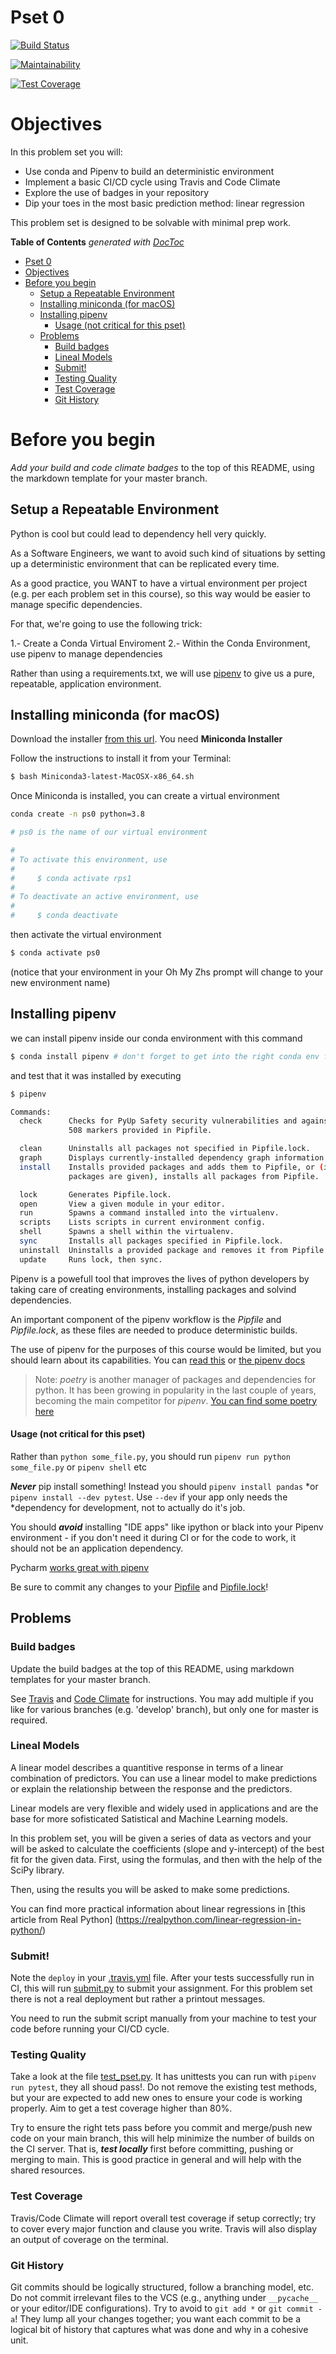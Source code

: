# Pset 0

[![Build Status](https://app.travis-ci.com/Shavavv97/2021fa-pset-0-Shavavv97.svg?token=BpfqDuqzLeqjoC5Nr4Mq&branch=main)](https://app.travis-ci.com/Shavavv97/2021fa-pset-0-Shavavv97)

[![Maintainability](https://api.codeclimate.com/v1/badges/1e6b7da5329c891ef428/maintainability)](https://codeclimate.com/github/Shavavv97/2021fa-pset-0-Shavavv97/maintainability)

[![Test Coverage](https://api.codeclimate.com/v1/badges/1e6b7da5329c891ef428/test_coverage)](https://codeclimate.com/github/Shavavv97/2021fa-pset-0-Shavavv97/test_coverage)

# Objectives
In this problem set you will:

* Use conda and Pipenv to build an deterministic environment
* Implement a basic CI/CD cycle using Travis and Code Climate
* Explore the use of badges in your repository
* Dip your toes in the most basic prediction method: linear regression

This problem set is designed to be solvable with minimal prep work.

<!-- START doctoc generated TOC please keep comment here to allow auto update -->
<!-- DON'T EDIT THIS SECTION, INSTEAD RE-RUN doctoc TO UPDATE -->
**Table of Contents**  *generated with [DocToc](https://github.com/thlorenz/doctoc)*

- [Pset 0](#pset-0)
- [Objectives](#objectives)
- [Before you begin](#before-you-begin)
  - [Setup a Repeatable Environment](#setup-a-repeatable-environment)
  - [Installing miniconda (for macOS)](#installing-miniconda-for-macos)
  - [Installing pipenv](#installing-pipenv)
      - [Usage (not critical for this pset)](#usage-not-critical-for-this-pset)
  - [Problems](#problems)
    - [Build badges](#build-badges)
    - [Lineal Models](#lineal-models)
    - [Submit!](#submit)
    - [Testing Quality](#testing-quality)
    - [Test Coverage](#test-coverage)
    - [Git History](#git-history)

<!-- END doctoc generated TOC please keep comment here to allow auto update -->

# Before you begin
*Add your build and code climate badges* to the top of this README, using the markdown template for your master branch. 

## Setup a Repeatable Environment

Python is cool but could lead to dependency hell very quickly. 

As a Software Engineers, we want to avoid such kind of situations by setting up a deterministic environment that can be replicated every time. 

As a good practice, you WANT to have a virtual environment per project (e.g. per each problem set in this course), so this way would be easier to manage specific dependencies. 

For that, we're going to use the following trick:

1.- Create a Conda Virtual Enviroment
2.- Within the Conda Environment, use pipenv to manage dependencies 

Rather than using a requirements.txt, we will use [pipenv](https://pipenv.pypa.io/en/latest/) to give us a pure, repeatable, application environment.

## Installing miniconda (for macOS)

Download the installer [from this url](https://docs.conda.io/projects/conda/en/4.6.1/user-guide/install/macos.html). You need **Miniconda Installer**

Follow the instructions to install it from your Terminal:

```bash
$ bash Miniconda3-latest-MacOSX-x86_64.sh 
```

Once Miniconda is installed, you can create a virtual environment

```bash
conda create -n ps0 python=3.8 

# ps0 is the name of our virtual environment

#
# To activate this environment, use
#
#     $ conda activate rps1
#
# To deactivate an active environment, use
#
#     $ conda deactivate
```

then activate the virtual environment 

```bash
$ conda activate ps0
```

(notice that your environment in your Oh My Zhs prompt will change to your new environment name)

## Installing pipenv

we can install pipenv inside our conda environment with this command

```bash
$ conda install pipenv # don't forget to get into the right conda env first!
```

and test that it was installed by executing

```bash
$ pipenv 

Commands:
  check      Checks for PyUp Safety security vulnerabilities and against PEP
             508 markers provided in Pipfile.

  clean      Uninstalls all packages not specified in Pipfile.lock.
  graph      Displays currently-installed dependency graph information.
  install    Installs provided packages and adds them to Pipfile, or (if no
             packages are given), installs all packages from Pipfile.

  lock       Generates Pipfile.lock.
  open       View a given module in your editor.
  run        Spawns a command installed into the virtualenv.
  scripts    Lists scripts in current environment config.
  shell      Spawns a shell within the virtualenv.
  sync       Installs all packages specified in Pipfile.lock.
  uninstall  Uninstalls a provided package and removes it from Pipfile.
  update     Runs lock, then sync.
```

Pipenv is a powefull tool that improves the lives of python developers by taking care of creating environments, installing packages and solvind dependencies. 

An important component of the pipenv workflow is the *Pipfile* and *Pipfile.lock*, as these files are needed to produce deterministic builds.

The use of pipenv for the purposes of this course would be limited, but you should learn about its capabilities. You can [read this](https://pipenv.pypa.io/en/latest/) or [the pipenv docs](https://pipenv.readthedocs.io/en/latest/)

> Note: *poetry* is another manager of packages and dependencies for python. It has been growing in popularity in the last couple of years, becoming the main competitor for *pipenv*. [You can find some poetry here](https://python-poetry.org/) 


#### Usage (not critical for this pset)

Rather than `python some_file.py`, you should run `pipenv run python
some_file.py` or `pipenv shell` etc

***Never*** pip install something!  Instead you should `pipenv install pandas`
*or `pipenv install --dev pytest`.  Use `--dev` if your app only needs the
*dependency for development, not to actually do it's job.

You should ***avoid*** installing "IDE apps" like ipython or black into your
Pipenv environment - if you don't need it during CI or for the code to work, it
should not be an application dependency.

Pycharm [works great with pipenv](https://www.jetbrains.com/help/pycharm/pipenv.html)

Be sure to commit any changes to your [Pipfile](./Pipfile) and [Pipfile.lock](./Pipfile.lock)!


## Problems 

### Build badges
Update the build badges at the top of this README, using markdown templates for your master branch.

See [Travis](https://docs.travis-ci.com/user/status-images) and [Code Climate](https://docs.codeclimate.com/docs/overview#badges) for instructions. You may add multiple if you like for various branches (e.g. 'develop' branch), but only one for master is required.

### Lineal Models

A linear model describes a quantitive response in terms of a linear combination of predictors. You can use a linear model to make predictions or explain the relationship between the response and the predictors. 

Linear models are very flexible and widely used in applications and are the base for more sofisticated Satistical and Machine Learning models.

In this problem set, you will be given a series of data as vectors and your will be asked to calculate the coefficients (slope and y-intercept) of the best fit for the given data. First, using the formulas, and then with the help of the SciPy library. 

Then, using the results you will be asked to make some predictions.

You can find more practical information about linear regressions in [this article from Real Python] (https://realpython.com/linear-regression-in-python/)

### Submit!

Note the `deploy` in your [.travis.yml](.travis.yml) file. After your tests successfully run in CI, this will run [submit.py](submit.py) to submit your assignment. For this problem set there is not a real deployment but rather a printout messages.

You need to run the submit script manually from your machine to test your code before running your CI/CD cycle.

### Testing Quality

Take a look at the file [test_pset.py](test_pset.py). It has unittests you can run with `pipenv run pytest`, they all shoud pass!. Do not remove the existing test methods, but your are expected to add new ones to ensure your code is working properly. Aim to get a test coverage higher than 80%.

Try to ensure the right tets pass before you commit and merge/push new code on your main branch, this will help minimize the number of builds on the CI server. That is, ***test locally*** first before committing, pushing or merging to main. This is good practice in general and will help with the shared resources.

### Test Coverage

Travis/Code Climate will report overall test coverage if setup correctly; try to cover every major function and clause you write. Travis will also display an output of coverage on the terminal.

### Git History

Git commits should be logically structured, follow a branching model, etc. Do not commit irrelevant files to the VCS (e.g., anything under `__pycache__` or your editor/IDE configurations). Try to avoid to `git add *` or `git commit -a`! They lump all your changes together; you want each commit to be a logical bit of history that captures what was done and why in a cohesive unit.
